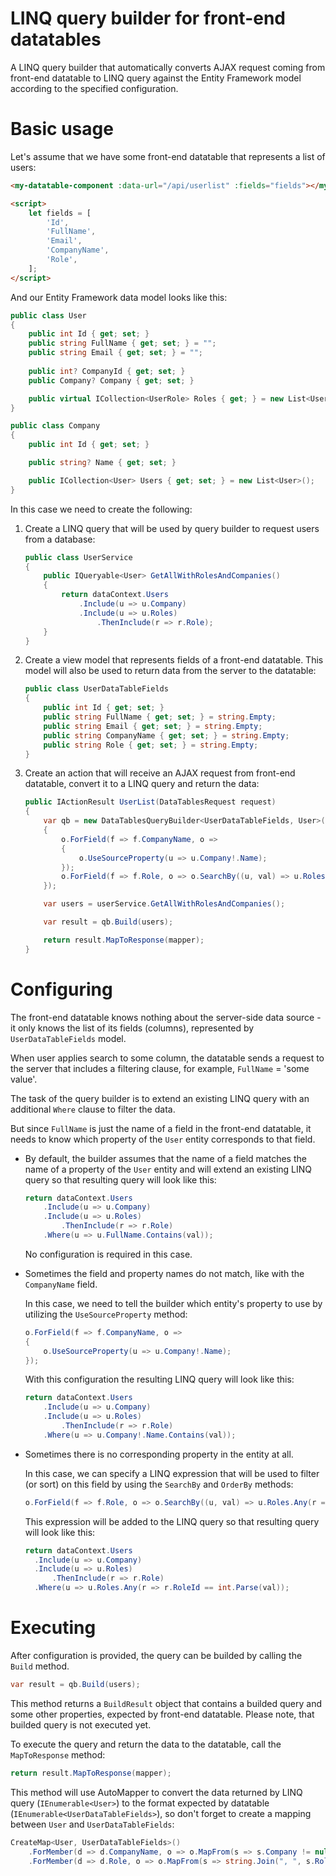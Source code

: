 # LINQ query builder for front-end datatables

 A LINQ query builder that automatically converts AJAX request coming from front-end datatable to LINQ query against the Entity Framework model according to the specified configuration.

# Basic usage

Let's assume that we have some front-end datatable that represents a list of users:

```html
<my-datatable-component :data-url="/api/userlist" :fields="fields"></my-datatable-component>

<script>
    let fields = [
        'Id',
        'FullName',
        'Email',
        'CompanyName',
        'Role',
    ];
</script>
```

And our Entity Framework data model looks like this:

```c#
public class User
{
    public int Id { get; set; }
    public string FullName { get; set; } = "";
    public string Email { get; set; } = "";
    
    public int? CompanyId { get; set; }
    public Company? Company { get; set; }

    public virtual ICollection<UserRole> Roles { get; } = new List<UserRole>();
}

public class Company
{
    public int Id { get; set; }

    public string? Name { get; set; }

    public ICollection<User> Users { get; set; } = new List<User>();
}
```

In this case we need to create the following:

1. Create a LINQ query that will be used by query builder to request users from a database:

    ```c#
    public class UserService
    {
        public IQueryable<User> GetAllWithRolesAndCompanies()
        {
            return dataContext.Users
                .Include(u => u.Company)
                .Include(u => u.Roles)
                    .ThenInclude(r => r.Role);
        }   
    }
    ```

2. Create a view model that represents fields of a front-end datatable. This model will also be used to return data from the server to the datatable:

    ```c#
    public class UserDataTableFields
    {
        public int Id { get; set; }        
        public string FullName { get; set; } = string.Empty;
        public string Email { get; set; } = string.Empty;
        public string CompanyName { get; set; } = string.Empty;
        public string Role { get; set; } = string.Empty;
    }
    ```

3. Create an action that will receive an AJAX request from front-end datatable, convert it to a LINQ query and return the data:

    ```c#
    public IActionResult UserList(DataTablesRequest request)
    {
        var qb = new DataTablesQueryBuilder<UserDataTableFields, User>(request, o =>
        {
            o.ForField(f => f.CompanyName, o =>
            {
                o.UseSourceProperty(u => u.Company!.Name);
            });
            o.ForField(f => f.Role, o => o.SearchBy((u, val) => u.Roles.Any(r => r.RoleId == int.Parse(val))));
        });

        var users = userService.GetAllWithRolesAndCompanies();

        var result = qb.Build(users);

        return result.MapToResponse(mapper);
    }
    ```

# Configuring

The front-end datatable knows nothing about the server-side data source - it only knows the list of its fields (columns), represented by ``UserDataTableFields`` model.

When user applies search to some column, the datatable sends a request to the server that includes a filtering clause, for example, ``FullName`` = 'some value'.

The task of the query builder is to extend an existing LINQ query with an additional ``Where`` clause to filter the data.

But since ``FullName`` is just the name of a field in the front-end datatable, it needs to know which property of the ``User`` entity corresponds to that field.

- By default, the builder assumes that the name of a field matches the name of a property of the ``User`` entity and will extend an existing LINQ query so that resulting query will look like this:

  ```c#
  return dataContext.Users
      .Include(u => u.Company)
      .Include(u => u.Roles)
          .ThenInclude(r => r.Role)
      .Where(u => u.FullName.Contains(val));
  ```

  No configuration is required in this case.

- Sometimes the field and property names do not match, like with the ``CompanyName`` field.

  In this case, we need to tell the builder which entity's property to use by utilizing the ``UseSourceProperty`` method:

  ```c#
  o.ForField(f => f.CompanyName, o =>
  {
      o.UseSourceProperty(u => u.Company!.Name);
  });
  ```

  With this configuration the resulting LINQ query will look like this:

  ```c#
  return dataContext.Users
      .Include(u => u.Company)
      .Include(u => u.Roles)
          .ThenInclude(r => r.Role)
      .Where(u => u.Company!.Name.Contains(val));
  ```

- Sometimes there is no corresponding property in the entity at all.

  In this case, we can specify a LINQ expression that will be used to filter (or sort) on this field by using the ``SearchBy`` and ``OrderBy`` methods:

  ```c#
  o.ForField(f => f.Role, o => o.SearchBy((u, val) => u.Roles.Any(r => r.RoleId == int.Parse(val))));
  ```

  This expression will be added to the LINQ query so that resulting query will look like this:
  
    ```c#
  return dataContext.Users
      .Include(u => u.Company)
      .Include(u => u.Roles)
          .ThenInclude(r => r.Role)
      .Where(u => u.Roles.Any(r => r.RoleId == int.Parse(val));
  ```

# Executing

After configuration is provided, the query can be builded by calling the ``Build`` method. 

```c#
var result = qb.Build(users);
```

This method returns a ``BuildResult`` object that contains a builded query and some other properties, expected by front-end datatable. Please note, that builded query is not executed yet.

To execute the query and return the data to the datatable, call the ``MapToResponse`` method:

```c#
return result.MapToResponse(mapper);
```

This method will use AutoMapper to convert the data returned by LINQ query (``IEnumerable<User>``) to the format expected by datatable (``IEnumerable<UserDataTableFields>``), so don't forget to create a mapping between ``User`` and ``UserDataTableFields``:

```c#
CreateMap<User, UserDataTableFields>()
    .ForMember(d => d.CompanyName, o => o.MapFrom(s => s.Company != null ? s.Company.Name : string.Empty))
    .ForMember(d => d.Role, o => o.MapFrom(s => string.Join(", ", s.Roles.Select(r => r.Role.Name))));
```
